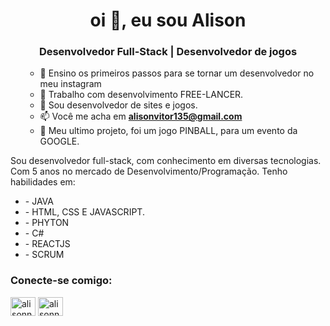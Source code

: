 <h1 align="center">oi 👋, eu sou Alison </h1>
<h3 align="center">Desenvolvedor Full-Stack | Desenvolvedor de jogos <font color = red></font>
</h3>

<ul>

- 🌱 Ensino os primeiros passos para se tornar um desenvolvedor no meu instagram
- 🔭 Trabalho com desenvolvimento FREE-LANCER.
- 👻 Sou desenvolvedor de sites e jogos.
- 📫 Você me acha em **alisonvitor135@gmail.com**
- 🧠 Meu ultimo projeto, foi um jogo PINBALL, para um evento da GOOGLE.
</ul>

<p>Sou desenvolvedor full-stack, com conhecimento em diversas tecnologias. Com 5 anos no mercado de Desenvolvimento/Programação.
  Tenho habilidades em:
  <ul>
 <li> - JAVA  
  <li> - HTML, CSS E JAVASCRIPT. 
  <li> - PHYTON 
  <li> - C# 
  <li> - REACTJS 
  <li> - SCRUM 
  
  </ul>
</p>

<h3 align="left">Conecte-se comigo:</h3>
<p align="left">
<a href="https://linkedin.com /in/alisonnvitor" target="blank"><img align="center" src="https://cdn-icons-png.flaticon.com/512/174/174857.png" alt="alisonnvitor" height="30" width="40" /></a>
<a href="https://instagram.com/alisonmaciel.dev" target="blank"><img align="center" src="https://raw.githubusercontent.com/rahuldkjain/github-profile-readme-generator /master/src/images/icons/Social/instagram.svg" alt="alisonnvitor" height="30" width="40" /></a>
</p>

